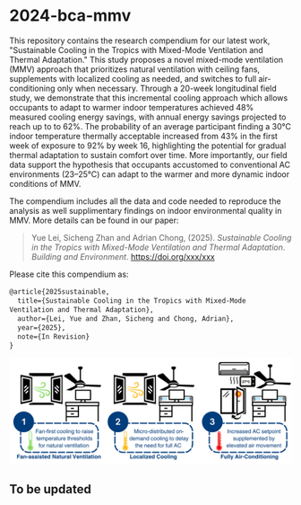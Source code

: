 # 2024-bca-mmv
This repository contains the research compendium for our latest work, "Sustainable Cooling in the Tropics with Mixed-Mode Ventilation and Thermal Adaptation." This study proposes a novel mixed-mode ventilation (MMV) approach that prioritizes natural ventilation with ceiling fans, supplements with localized cooling as needed, and switches to full air-conditioning only when necessary. Through a 20-week longitudinal field study, we demonstrate that this incremental cooling approach which allows occupants to adapt to warmer indoor temperatures achieved 48% measured cooling energy savings, with annual energy savings projected to reach up to to 62%. The probability of an average participant finding a 30°C indoor temperature thermally acceptable increased from 43% in the first week of exposure to 92% by week 16, highlighting the potential for gradual thermal adaptation to sustain comfort over time. More importantly, our field data support the hypothesis that occupants accustomed to conventional AC environments (23–25°C) can adapt to the warmer and more dynamic indoor conditions of MMV.

The compendium includes all the data and code needed to reproduce the analysis as well supplimentary findings on indoor environmental quality in MMV. More details can be found in our paper:

> Yue Lei, Sicheng Zhan and Adrian Chong, (2025).
> *Sustainable Cooling in the Tropics with Mixed-Mode Ventilation and Thermal Adaptation*.
> *Building and Environment*. <https://doi.org/xxx/xxx>

Please cite this compendium as:
```
@article{2025sustainable,
  title={Sustainable Cooling in the Tropics with Mixed-Mode Ventilation and Thermal Adaptation},
  author={Lei, Yue and Zhan, Sicheng and Chong, Adrian},
  year={2025},
  note={In Revision}
}
```
![Incremental Cooling](Incremental%20cooling.png)

## To be updated

